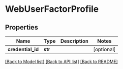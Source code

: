# WebUserFactorProfile

## Properties
Name | Type | Description | Notes
------------ | ------------- | ------------- | -------------
**credential_id** | **str** |  | [optional] 

[[Back to Model list]](../README.md#documentation-for-models) [[Back to API list]](../README.md#documentation-for-api-endpoints) [[Back to README]](../README.md)

